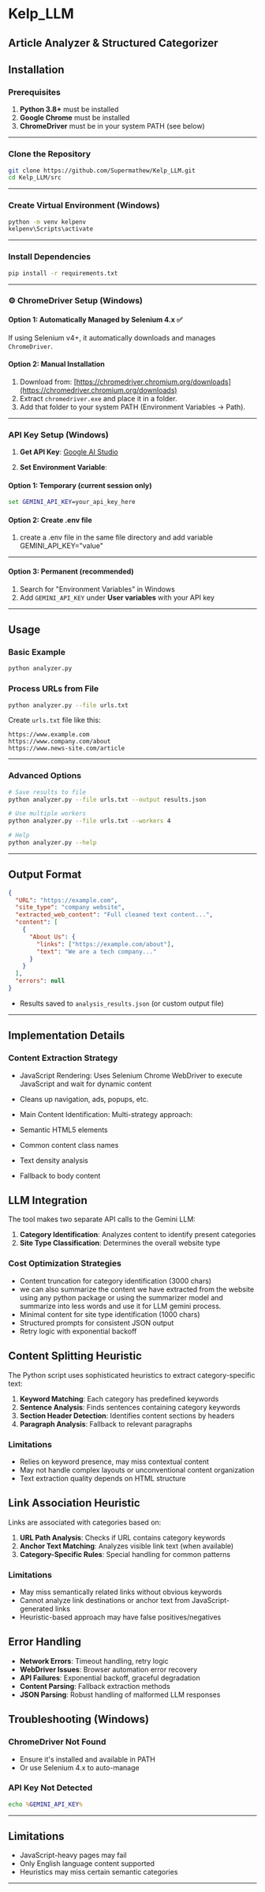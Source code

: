 # Kelp_LLM

## Article Analyzer & Structured Categorizer

##  Installation

### Prerequisites

1. **Python 3.8+** must be installed
2. **Google Chrome** must be installed
3. **ChromeDriver** must be in your system PATH (see below)

---

### Clone the Repository

```bash
git clone https://github.com/Supermathew/Kelp_LLM.git
cd Kelp_LLM/src
````

---

###  Create Virtual Environment (Windows)

```bash
python -m venv kelpenv
kelpenv\Scripts\activate
```

---

###  Install Dependencies

```bash
pip install -r requirements.txt
```

---

### ⚙️ ChromeDriver Setup (Windows)

#### Option 1: Automatically Managed by Selenium 4.x ✅

If using Selenium v4+, it automatically downloads and manages `ChromeDriver`.

#### Option 2: Manual Installation

1. Download from: [https://chromedriver.chromium.org/downloads](https://chromedriver.chromium.org/downloads)
2. Extract `chromedriver.exe` and place it in a folder.
3. Add that folder to your system PATH (Environment Variables → Path).

---

###  API Key Setup (Windows)

1. **Get API Key**:
   [Google AI Studio](https://makersuite.google.com/app/apikey)

2. **Set Environment Variable**:

#### Option 1: Temporary (current session only)

```cmd
set GEMINI_API_KEY=your_api_key_here
```
#### Option 2: Create .env file

1. create a .env file in the same file directory and add variable GEMINI_API_KEY="value"
---

#### Option 3: Permanent (recommended)

1. Search for "Environment Variables" in Windows
2. Add `GEMINI_API_KEY` under **User variables** with your API key

---

## Usage

### Basic Example

```bash
python analyzer.py
```

### Process URLs from File

```bash
python analyzer.py --file urls.txt
```

Create `urls.txt` file like this:

```
https://www.example.com
https://www.company.com/about
https://www.news-site.com/article
```

---

### Advanced Options

```bash
# Save results to file
python analyzer.py --file urls.txt --output results.json

# Use multiple workers
python analyzer.py --file urls.txt --workers 4

# Help
python analyzer.py --help
```

---

## Output Format

```json
{
  "URL": "https://example.com",
  "site_type": "company website",
  "extracted_web_content": "Full cleaned text content...",
  "content": [
    {
      "About Us": {
        "links": ["https://example.com/about"],
        "text": "We are a tech company..."
      }
    }
  ],
  "errors": null
}
```

* Results saved to `analysis_results.json` (or custom output file)

---

## Implementation Details

### Content Extraction Strategy

* JavaScript Rendering: Uses Selenium Chrome WebDriver to execute JavaScript and wait for dynamic content
* Cleans up navigation, ads, popups, etc.
* Main Content Identification: Multi-strategy approach:

* Semantic HTML5 elements
* Common content class names
* Text density analysis
* Fallback to body content

## LLM Integration

The tool makes two separate API calls to the Gemini LLM:

1. **Category Identification**: Analyzes content to identify present categories
2. **Site Type Classification**: Determines the overall website type

### Cost Optimization Strategies

- Content truncation for category identification (3000 chars)
- we can also summarize the content we have extracted from the website using any python package or using the summarizer model and summarize into less words and use it for LLM gemini process.
- Minimal content for site type identification (1000 chars)
- Structured prompts for consistent JSON output
- Retry logic with exponential backoff

## Content Splitting Heuristic

The Python script uses sophisticated heuristics to extract category-specific text:

1. **Keyword Matching**: Each category has predefined keywords
2. **Sentence Analysis**: Finds sentences containing category keywords
3. **Section Header Detection**: Identifies content sections by headers
4. **Paragraph Analysis**: Fallback to relevant paragraphs

### Limitations

- Relies on keyword presence, may miss contextual content
- May not handle complex layouts or unconventional content organization
- Text extraction quality depends on HTML structure

## Link Association Heuristic

Links are associated with categories based on:

1. **URL Path Analysis**: Checks if URL contains category keywords
2. **Anchor Text Matching**: Analyzes visible link text (when available)
3. **Category-Specific Rules**: Special handling for common patterns

### Limitations

- May miss semantically related links without obvious keywords
- Cannot analyze link destinations or anchor text from JavaScript-generated links
- Heuristic-based approach may have false positives/negatives

## Error Handling

- **Network Errors**: Timeout handling, retry logic
- **WebDriver Issues**: Browser automation error recovery
- **API Failures**: Exponential backoff, graceful degradation
- **Content Parsing**: Fallback extraction methods
- **JSON Parsing**: Robust handling of malformed LLM responses

##  Troubleshooting (Windows)

### ChromeDriver Not Found

* Ensure it's installed and available in PATH
* Or use Selenium 4.x to auto-manage

### API Key Not Detected

```cmd
echo %GEMINI_API_KEY%
```

---

##  Limitations

* JavaScript-heavy pages may fail
* Only English language content supported
* Heuristics may miss certain semantic categories

---


